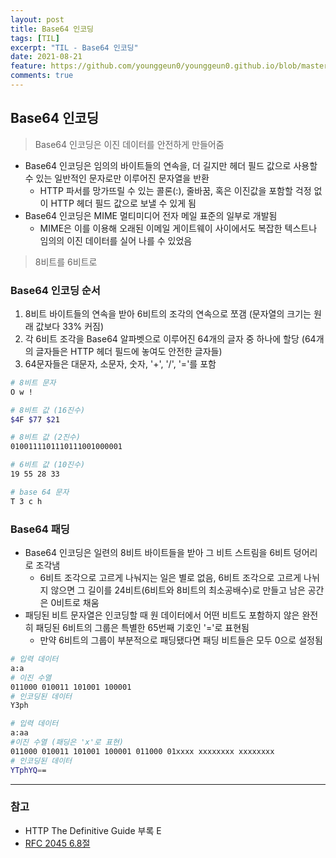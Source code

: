 ```yaml
---
layout: post
title: Base64 인코딩
tags: [TIL]
excerpt: "TIL - Base64 인코딩"
date: 2021-08-21
feature: https://github.com/younggeun0/younggeun0.github.io/blob/master/_posts/img/til/til.png?raw=true
comments: true
---
```

 
## Base64 인코딩

> Base64 인코딩은 이진 데이터를 안전하게 만들어줌

* Base64 인코딩은 임의의 바이트들의 연속을, 더 길지만 헤더 필드 값으로 사용할 수 있는 일반적인 문자로만 이루어진 문자열을 반환
  * HTTP 파서를 망가뜨릴 수 있는 콜론(:), 줄바꿈, 혹은 이진값을 포함할 걱정 없이 HTTP 헤더 필드 값으로 보낼 수 있게 됨
* Base64 인코딩은 MIME 멀티미디어 전자 메일 표준의 일부로 개발됨
  * MIME은 이를 이용해 오래된 이메일 게이트웨이 사이에서도 복잡한 텍스트나 임의의 이진 데이터를 실어 나를 수 있었음

> 8비트를 6비트로

### Base64 인코딩 순서

1. 8비트 바이트들의 연속을 받아 6비트의 조각의 연속으로 쪼갬 (문자열의 크기는 원래 값보다 33% 커짐)
2. 각 6비트 조각을 Base64 알파벳으로 이루어진 64개의 글자 중 하나에 할당 (64개의 글자들은 HTTP 헤더 필드에 놓여도 안전한 글자들)
3. 64문자들은 대문자, 소문자, 숫자, '+', '/', '='를 포함

```bash
# 8비트 문자
O w !

# 8비트 값 (16진수)
$4F $77 $21

# 8비트 값 (2진수)
0100111101110111001000001

# 6비트 값 (10진수)
19 55 28 33

# base 64 문자
T 3 c h
```


### Base64 패딩

* Base64 인코딩은 일련의 8비트 바이트들을 받아 그 비트 스트림을 6비트 덩어리로 조각냄
  * 6비트 조각으로 고르게 나눠지는 일은 별로 없음, 6비트 조각으로 고르게 나뉘지 않으면 그 길이를 24비트(6비트와 8비트의 최소공배수)로 만들고 남은 공간은 0비트로 채움
* 패딩된 비트 문자열은 인코딩할 때 원 데이터에서 어떤 비트도 포함하지 않은 완전히 패딩된 6비트의 그룹은 특별한 65번째 기호인 '='로 표현됨
  * 만약 6비트의 그룹이 부분적으로 패딩됐다면 패딩 비트들은 모두 0으로 설정됨

```bash
# 입력 데이터 
a:a
# 이진 수열
011000 010011 101001 100001
# 인코딩된 데이터
Y3ph

# 입력 데이터 
a:aa
#이진 수열 (패딩은 'x'로 표현)
011000 010011 101001 100001 011000 01xxxx xxxxxxxx xxxxxxxx
# 인코딩된 데이터
YTphYQ==
```

---

### 참고
* HTTP The Definitive Guide 부록 E
* [RFC 2045 6.8절](http://www.ietf.org/rfc/rfc2045.txt)
